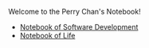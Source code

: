 Welcome to the Perry Chan's Notebook!

- [Notebook of Software Development](./dev)
- [Notebook of Life](/life)
